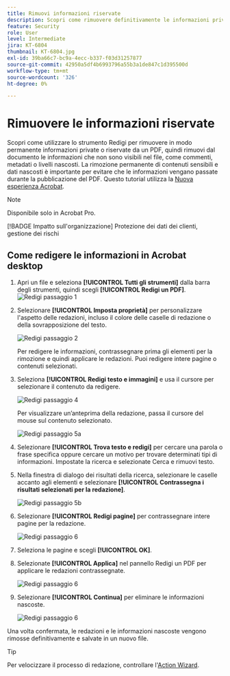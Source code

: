 ```yaml
---
title: Rimuovi informazioni riservate
description: Scopri come rimuovere definitivamente le informazioni private o sensibili dal tuo PDF
feature: Security
role: User
level: Intermediate
jira: KT-6804
thumbnail: KT-6804.jpg
exl-id: 39ba66c7-bc9a-4ecc-b337-f03d31257877
source-git-commit: 42950a5df4b6993796a55b3a1de847c1d395500d
workflow-type: tm+mt
source-wordcount: '326'
ht-degree: 0%

---
```


# Rimuovere le informazioni riservate

Scopri come utilizzare lo strumento Redigi per rimuovere in modo permanente informazioni private o riservate da un PDF, quindi rimuovi dal documento le informazioni che non sono visibili nel file, come commenti, metadati o livelli nascosti. La rimozione permanente di contenuti sensibili e dati nascosti è importante per evitare che le informazioni vengano passate durante la pubblicazione del PDF. Questo tutorial utilizza la [Nuova esperienza Acrobat](../getting-started/new-workspace.md).

>[!NOTE]
>
>Disponibile solo in Acrobat Pro.

[!BADGE Impatto sull&#39;organizzazione]
Protezione dei dati dei clienti, gestione dei rischi

## Come redigere le informazioni in Acrobat desktop

1. Apri un file e seleziona **[!UICONTROL Tutti gli strumenti]** dalla barra degli strumenti, quindi scegli **[!UICONTROL Redigi un PDF]**.
   ![Redigi passaggio 1](../assets/Redact_1.png)

1. Selezionare **[!UICONTROL Imposta proprietà]** per personalizzare l&#39;aspetto delle redazioni, incluso il colore delle caselle di redazione o della sovrapposizione del testo.

   ![Redigi passaggio 2](../assets/Redact_2.png)

   Per redigere le informazioni, contrassegnare prima gli elementi per la rimozione e quindi applicare le redazioni. Puoi redigere intere pagine o contenuti selezionati.

1. Seleziona **[!UICONTROL Redigi testo e immagini]** e usa il cursore per selezionare il contenuto da redigere.

   ![Redigi passaggio 4](../assets/Redact_3.png)

   Per visualizzare un’anteprima della redazione, passa il cursore del mouse sul contenuto selezionato.

   ![Redigi passaggio 5a](../assets/Redact_4.png)

1. Selezionare **[!UICONTROL Trova testo e redigi]** per cercare una parola o frase specifica oppure cercare un motivo per trovare determinati tipi di informazioni. Impostate la ricerca e selezionate Cerca e rimuovi testo.

1. Nella finestra di dialogo dei risultati della ricerca, selezionare le caselle accanto agli elementi e selezionare **[!UICONTROL Contrassegna i risultati selezionati per la redazione]**.

   ![Redigi passaggio 5b](../assets/Redact_5.png)

1. Selezionare **[!UICONTROL Redigi pagine]** per contrassegnare intere pagine per la redazione.

   ![Redigi passaggio 6](../assets/Redact_6.png)

1. Seleziona le pagine e scegli **[!UICONTROL OK]**.

1. Selezionate **[!UICONTROL Applica]** nel pannello Redigi un PDF per applicare le redazioni contrassegnate.

   ![Redigi passaggio 6](../assets/Redact_7.png)

1. Selezionare **[!UICONTROL Continua]** per eliminare le informazioni nascoste.

   ![Redigi passaggio 6](../assets/Redact_8.png)

Una volta confermata, le redazioni e le informazioni nascoste vengono rimosse definitivamente e salvate in un nuovo file.

>[!TIP]
>
>Per velocizzare il processo di redazione, controllare l&#39;[Action Wizard](../advanced-tasks/action.md).
